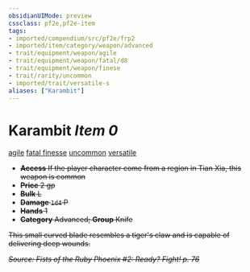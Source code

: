 ```yaml
---
obsidianUIMode: preview
cssclass: pf2e,pf2e-item
tags:
- imported/compendium/src/pf2e/frp2
- imported/item/category/weapon/advanced
- trait/equipment/weapon/agile
- trait/equipment/weapon/fatal/d8
- trait/equipment/weapon/finese
- trait/rarity/uncommon
- imported/trait/versatile-s
aliases: ["Karambit"]
---
```

# Karambit *Item 0*  
[agile](agile.md)  [fatal <d8>](fatal.md)  [finesse](finesse.md)  [uncommon](uncommon.md)  [versatile <s>](versatile.md)  

- **Access** If the player character come from a region in Tian Xia, this weapon is common
- **Price** 2 gp
- **Bulk** L
- **Damage** `1d4` P
- **Hands** 1
- **Category** Advanced; **Group** Knife 

This small curved blade resembles a tiger's claw and is capable of delivering deep wounds.

*Source: Fists of the Ruby Phoenix #2: Ready? Fight! p. 76*